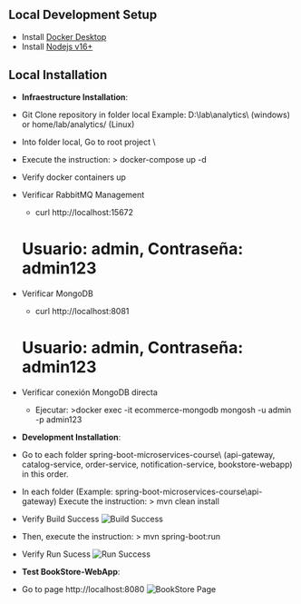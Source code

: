 
## Local Development Setup
* Install [Docker Desktop](https://www.docker.com/products/docker-desktop/)
* Install [Nodejs v16+](https://nodejs.org/id/blog/release/v16.16.0/) 

## Local Installation

* **Infraestructure Installation**: 

* Git Clone repository in folder local Example: D:\lab\analytics\ (windows) or home/lab/analytics/ (Linux)
* Into folder local, Go to root project \
* Execute the instruction: > docker-compose up -d
* Verify docker containers up
* Verificar RabbitMQ Management
   * curl http://localhost:15672
  # Usuario: admin, Contraseña: admin123
* Verificar MongoDB
  * curl http://localhost:8081
  # Usuario: admin, Contraseña: admin123
* Verificar conexión MongoDB directa
   * Ejecutar: >docker exec -it ecommerce-mongodb mongosh -u admin -p admin123

* **Development Installation**: 

* Go to each folder spring-boot-microservices-course\ (api-gateway, catalog-service, order-service, notification-service, bookstore-webapp) in this order.
* In each folder (Example: spring-boot-microservices-course\api-gateway) Execute the instruction: > mvn clean install
* Verify Build Success ![Build Success](docs/build.png)
* Then, execute the instruction: > mvn spring-boot:run
* Verify Run Sucess ![Run Success](docs/run.png)

* **Test BookStore-WebApp**:
* Go to page http://localhost:8080 ![BookStore Page](docs/webapp.png)

  





